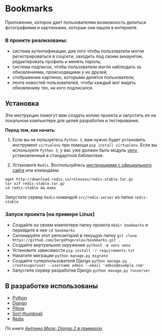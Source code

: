 # Bookmarks
Приложение, которое дает пользователям возможность делиться фотографиями и картинками, которые они нашли в интернете.

### В проекте реализованы:
- система аутентификации, для того чтобы пользователи могли регистрироваться в соцсети, заходить под своим аккаунтом, редактировать профиль и менять пароль;
- система подписок, чтобы пользователи могли наблюдать за обновлениями, происходящими у их друзей;
- отображение картинок, которыми делятся пользователи;
- лента новостей пользователей, чтобы каждый мог видеть обновленияу тех, на кого подписался.

## Установка
Эти инструкции помогут вам создать копию проекта и запустить ее на локальном компьютере для целей разработки и тестирования.

**Перед тем, как начать:**
1. Если вы не пользуетесь `Python 3`, вам нужно будет установить инструмент `virtualenv` при помощи `pip install virtualenv`. 
Если вы используете `Python 3`, у вас уже должен быть модуль [venv](https://docs.python.org/3/library/venv.html), установленный в стандартной библиотеке.

2. Установите `Redis`. Воспользуйтесь [инструкциями с официального сайта](https://redis.io/download) или командами:
```
wget http://download.redis.io/releases/redis-stable.tar.gz
tar xzf redis-stable.tar.gz
cd redis-stable && make
```
Запустите сервер `Redis` командой `src/redis-server` из папки `redis-stable`

### Запуск проекта (на примере Linux)
- Создайте на своем компютере папку проекта `mkdir bookmarks` и перейдите в нее `cd bookmarks`
- Склонируйте этот репозиторий в текущую папку `git clone https://github.com/SergePogorelov/bookmarks.git .`
- Создайте виртуальное окружение `python3 -m venv venv`
- Установите зависимости `pip install -r requirements.txt`
- Накатите миграции `python manage.py migrate`
- Создайте суперпользователя Django `python manage.py createsuperuser --username admin --email 'admin@example.com'`
- Запустите сервер разработки Django `python manage.py runserver`

## В разработке использованы

- [Python](https://www.python.org/)
- [Django](https://www.djangoproject.com/)
- [Pillow](https://pypi.org/project/Pillow/)
- [Sorl-thumbnail](https://pypi.org/project/sorl-thumbnail/)
- [Redis](https://redis.io/)

_По книге [Антонио Меле: Django 2 в примерах](https://dmkpress.com/catalog/computer/programming/python/978-5-97060-746-6/)_
